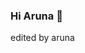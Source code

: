 ### Hi Aruna 👋

edited by aruna 

<!--
**arunacsw/arunacsw** is a ✨ _special_ ✨ repository because its `README.md` (this file) appears on your GitHub profile.
 it was edited!

Here are some ideas to get you started:

- 🔭 I’m currently working on ...
- 🌱 I’m currently learning ...
- 👯 I’m looking to collaborate on ...
- 🤔 I’m looking for help with ...
- 💬 Ask me about ...
- 📫 How to reach me: ...
- 😄 Pronouns: ...
- ⚡ Fun fact: ...
-->

